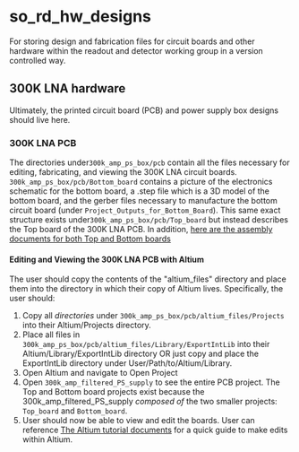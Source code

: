 # so_rd_hw_designs
For storing design and fabrication files for circuit boards and other hardware within the readout and detector working group in a version controlled way.

## 300K LNA hardware
Ultimately, the printed circuit board (PCB) and power supply box designs should live here.

### 300K LNA PCB
The directories under`300k_amp_ps_box/pcb` contain all the files necessary for editing, fabricating, and viewing the 300K LNA circuit boards.
`300k_amp_ps_box/pcb/Bottom_board` contains a picture of the electronics schematic for the bottom board, a .step file which is a 3D model of the bottom board, and the gerber files necessary to manufacture the bottom circuit board (under `Project_Outputs_for_Bottom_Board`).
This same exact structure exists under`300k_amp_ps_box/pcb/Top_board` but instead describes the Top board of the 300K LNA PCB. In addition, [here are the assembly documents for both Top and Bottom boards](https://docs.google.com/presentation/d/1A_KDBGtZD-UfWHo1MMT_YvrvhtoMr0XffyKuqTHIMP8/edit?usp=sharing) 

#### Editing and Viewing the 300K LNA PCB with Altium
The user should copy the contents of the "altium_files" directory and place them into the directory in which their copy of Altium lives. Specifically, the user should:
  1. Copy all _directories_ under `300k_amp_ps_box/pcb/altium_files/Projects` into their Altium/Projects directory. 
  2. Place all files in `300k_amp_ps_box/pcb/altium_files/Library/ExportIntLib` into their Altium/Library/ExportIntLib directory OR just copy and place the ExportIntLib directory under User/Path/to/Altium/Library. 
  3. Open Altium and navigate to Open Project
  4. Open `300k_amp_filtered_PS_supply` to see the entire PCB project. The Top and Bottom board projects exist because the 300k_amp_filtered_PS_supply _composed of_ the two smaller projects: `Top_board` and `Bottom_board`.
  5. User should now be able to view and edit the boards. User can reference [The Altium tutorial documents](https://www.altium.com/documentation/altium-designer/tutorial-complete-design-walkthrough) for a quick guide to make edits within Altium. 
